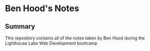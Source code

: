 # Ben Hood's Notes
## Summary
This repository contains all of the notes taken by Ben Hood during the Lighthouse Labs Web Development bootcamp